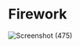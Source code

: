 # Firework
![Screenshot (475)](https://user-images.githubusercontent.com/39910660/65830569-d8d38700-e2da-11e9-92eb-a7b68d3b91a0.png)
